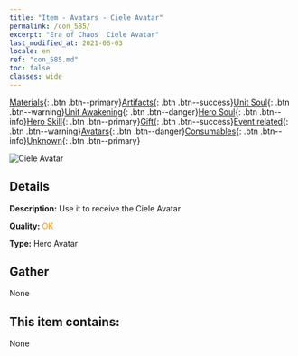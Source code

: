 ```yaml
---
title: "Item - Avatars - Ciele Avatar"
permalink: /con_585/
excerpt: "Era of Chaos  Ciele Avatar"
last_modified_at: 2021-06-03
locale: en
ref: "con_585.md"
toc: false
classes: wide
---
```

 [Materials](/Items/){: .btn .btn--primary}[Artifacts](/Items/Artifacts/){: .btn .btn--success}[Unit Soul](/Items/UnitSoul/){: .btn .btn--warning}[Unit Awakening](/Items/UnitAwakening/){: .btn .btn--danger}[Hero Soul](/Items/HeroSoul/){: .btn .btn--info}[Hero Skill](/Items/HeroSkill/){: .btn .btn--primary}[Gift](/Items/Gift/){: .btn .btn--success}[Event related](/Items/Events/){: .btn .btn--warning}[Avatars](/Items/Avatars/){: .btn .btn--danger}[Consumables](/Items/Consumables/){: .btn .btn--info}[Unknown](/Items/Unknown/){: .btn .btn--primary}

 ![Ciele Avatar](/images/h/h_Ciele1.jpg)

## Details
 **Description:** Use it to receive the Ciele Avatar

 **Quality:** <span style="color: #FF8C00">OK</span>

 **Type:** Hero Avatar

## Gather

  None

## This item contains:

  None

